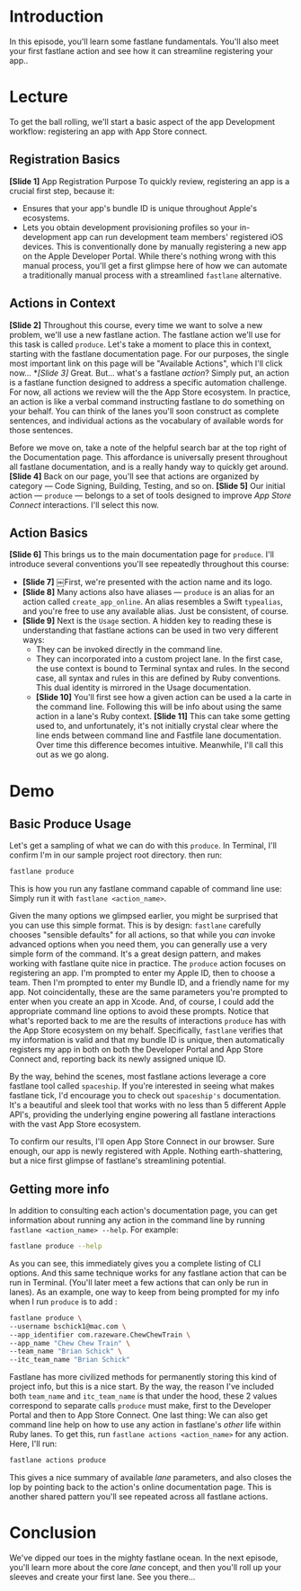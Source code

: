 
# Introduction
In this episode, you'll learn some fastlane fundamentals. You'll also meet your first fastlane action and see how it can streamline registering your app.. 
# Lecture
To get the ball rolling, we'll start a basic aspect of the app Development workflow: registering an app with App Store connect. 
## Registration Basics
**[Slide 1]** App Registration Purpose
To quickly review, registering an app is a crucial first step, because it:
- Ensures that your app's bundle ID is unique throughout Apple's ecosystems.
- Lets you obtain development provisioning profiles so your in-development app can run development team members' registered iOS devices.
This is conventionally done by manually registering a new app on the Apple Developer Portal. While there's nothing wrong with this manual process, you'll get a first glimpse here of how we can automate a traditionally manual process with a streamlined `fastlane` alternative.
## Actions in Context
**[Slide 2]**
Throughout this course, every time we want to solve a new problem, we'll use a new fastlane action. The fastlane action we'll use for this task is called `produce`. Let's take a moment to place this in context, starting with the fastlane documentation page. For our purposes, the single most important link on this page will be "Available Actions", which I'll click now…
**[Slide 3]* Great. But… what's a fastlane *action*? Simply put, an action is a fastlane function designed to address a specific automation challenge. For now, all actions we review will the the App Store ecosystem. In practice, an action is like a verbal command instructing fastlane to do something on your behalf. You can think of the lanes you'll soon construct as complete sentences, and individual actions as the vocabulary of available words for those sentences.
<!-- Editor: Please click slide here to initiate highlight around search bar -->
Before we move on, take a note of the helpful search bar at the top right of the Documentation page. This affordance is universally present throughout all fastlane documentation, and is a really handy way to quickly get around.
**[Slide 4]**
Back on our page, you'll see that actions are organized by category — Code Signing, Building, Testing, and so on. 
**[Slide 5]**
Our initial action — `produce` — belongs to a set of tools designed to improve *App Store Connect* interactions. I'll select this now.
## Action Basics
**[Slide 6]** 
This brings us to the main documentation page for `produce`. I'll introduce several conventions you'll see repeatedly throughout this course:
- **[Slide 7]** ￼First, we're presented with the action name and its logo.
- **[Slide 8]** Many actions also have aliases — `produce` is an alias for an action called `create_app_online`. An alias resembles a Swift `typealias`, and you're free to use any available alias. Just be consistent, of course.
- **[Slide 9]** Next is the `Usage` section. A hidden key to reading these is understanding that fastlane actions can be used in two very different ways:
	- They can be invoked directly in the command line. 
	- They can incorporated into a custom project lane. 
	In the first case, the use context is bound to Terminal syntax and rules. In the second case, all syntax and rules in this are defined by Ruby conventions.
	This dual identity is mirrored in the Usage documentation. 
	- **[Slide 10]** You'll first see how a given action can be used a la carte in the command line. Following this will be info about using the same action in a lane's Ruby context.
		**[Slide 11]** This can take some getting used to, and unfortunately, it's not initially crystal clear where the line ends between command line and Fastfile lane documentation. Over time this difference becomes intuitive. Meanwhile, I'll call this out as we go along.
# Demo
## Basic Produce Usage
Let's get a sampling of what we can do with this `produce`.
In Terminal, I'll confirm I'm in our sample project root directory. then run:
```bash
fastlane produce
```
This is how you run any fastlane command capable of command line use: Simply run it with `fastlane <action_name>`. 
<!-- 
2018.01-10
I need to include a quick callout of the more proper form "bundle exec fastlane", but I'm waiting for feedback on some fine points of this from the fastlane team 
-->
Given the many options we glimpsed earlier, you might be surprised that you can use this simple format. This is by design: `fastlane` carefully chooses "sensible defaults" for all actions, so that while you *can* invoke advanced options when you need them, you can generally use a very simple form of the command. It's a great design pattern, and makes working with fastlane quite nice in practice.
The `produce` action focuses on registering an app. I'm prompted to enter my Apple ID, then to choose a team. Then I'm prompted to enter my Bundle ID, and a friendly name for my app. Not coincidentally, these are the same parameters you're prompted to enter when you create an app in Xcode. And, of course, I could add the appropriate command line options to avoid these prompts.
Notice that what's reported back to me are the results of interactions `produce` has with the App Store ecosystem on my behalf.  Specifically, `fastlane` verifies that my information is valid and that my bundle ID is unique, then automatically registers my app in both on both the Developer Portal and App Store Connect and, reporting back its newly assigned unique ID.
<!-- Pull up Spaceship site -->
By the way, behind the scenes, most fastlane actions leverage a core fastlane tool called `spaceship`. If you're interested in seeing what makes fastlane tick, I'd encourage you to check out `spaceship's` documentation. It's a beautiful and sleek tool that works with no less than 5 different Apple API's, providing the underlying engine powering all fastlane interactions with the vast App Store ecosystem.
<!-- Pull up App Store Connect -->
To confirm our results, I'll open App Store Connect in our browser. Sure enough, our app is newly registered with Apple. Nothing earth-shattering, but a nice first glimpse of fastlane's streamlining potential.
## Getting more info
In addition to consulting each action's documentation page, you can get information about running any action in the command line by running `fastlane <action_name> --help`. For example: 
```bash
fastlane produce --help
```
As you can see, this immediately gives you a complete listing of CLI options. And this same technique works for any fastlane action that can be run in Terminal. (You'll later meet a few actions that can only be run in lanes).
As an example, one way to keep from being prompted for my info when I run `produce` is to add :
```bash
fastlane produce \
--username bschick1@mac.com \
--app_identifier com.razeware.ChewChewTrain \
--app_name "Chew Chew Train" \
--team_name "Brian Schick" \
--itc_team_name "Brian Schick"
```
Fastlane has more civilized methods for permanently storing this kind of project info, but this is a nice start.
By the way, the reason I've included both `team_name` and `itc_team_name` is that under the hood, these 2 values correspond to separate calls `produce` must make, first to the Developer Portal and then to App Store Connect. 
One last thing: We can also get command line help on how to use any action in fastlane's *other* life within Ruby lanes. To get this, run `fastlane actions <action_name>` for any action. Here, I'll run:
```bash
fastlane actions produce
```
This gives a nice summary of available *lane* parameters, and also closes the lop by pointing back to the action's online documentation page. This is another shared pattern you'll see repeated across all fastlane actions.
# Conclusion
We've dipped our toes in the mighty fastlane ocean. 
In the next episode, you'll learn more about the core *lane* concept, and then you'll roll up your sleeves and create your first lane. See you there…
